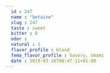 ```yaml
---
  id : 247
  name : "betaine"
  slug : 247
  taste : sweet
  bitter : 0
  odor : 
  natural : 1
  flavor_profile : bland
  fema_flavor_profile : Savory, Umami
  date : 2019-03-26T08:47:11+01:00
---
```



